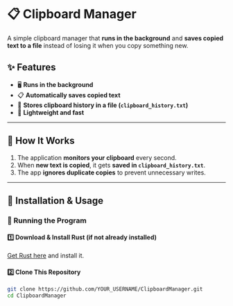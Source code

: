 # 📋 Clipboard Manager

A simple clipboard manager that **runs in the background** and **saves copied text to a file** instead of losing it when you copy something new.

## ✨ Features
- 🖥️ **Runs in the background**  
- 📋 **Automatically saves copied text**  
- 💾 **Stores clipboard history in a file (`clipboard_history.txt`)**  
- 🚀 **Lightweight and fast**  

---

## 🚀 How It Works
1. The application **monitors your clipboard** every second.
2. When **new text is copied**, it gets **saved in `clipboard_history.txt`**.
3. The app **ignores duplicate copies** to prevent unnecessary writes.

---

## 🔧 Installation & Usage

### **🔹 Running the Program**
#### **1️⃣ Download & Install Rust** (if not already installed)  
[Get Rust here](https://www.rust-lang.org/) and install it.  

#### **2️⃣ Clone This Repository**
```sh
git clone https://github.com/YOUR_USERNAME/ClipboardManager.git
cd ClipboardManager
